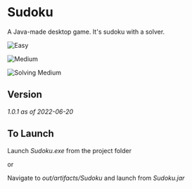 # Sudoku

A Java-made desktop game. It's sudoku with a solver.

![Easy](https://i.ibb.co/F0JbLnw/easy-Sudoku-Board.png)

![Medium](https://i.ibb.co/grDHf7n/medium-Sudoku-Board-Solved.png)

![Solving Medium](https://i.ibb.co/r6Tgdw3/medium-Sudoku-Board-Solving.gif)

## Version
*1.0.1 as of 2022-06-20*

## To Launch
Launch *Sudoku.exe* from the project folder  

or  

Navigate to *out/artifacts/Sudoku* and launch from *Sudoku.jar*